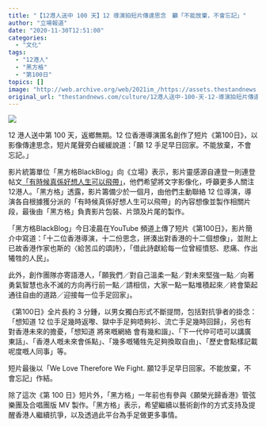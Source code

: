 ```yaml
---
title: "【12港人送中 100 天】12 導演拍短片傳達思念　籲「不能放棄，不會忘記」"
author: "立場報道"
date: "2020-11-30T12:51:00"
categories:
  - "文化"
tags:
  - "12港人"
  - "黑方格"
  - "第100日"
topics: []
image: "http://web.archive.org/web/2021im_/https://assets.thestandnews.com/media/photos/Untitled-1-08_sYc8c_EXfGTfE.png"
original_url: "thestandnews.com/culture/12港人送中-100-天-12-導演拍短片傳達思念-籲-不能放棄-不會忘記"
---
```

![](http://web.archive.org/web/2021im_/https://assets.thestandnews.com/media/photos/Untitled-1-08_sYc8c_EXfGTfE.png)

12 港人送中第 100 天，返鄉無期。12 位香港導演匿名創作了短片《第100日》，以影像傳達思念，短片尾聲旁白緩緩說道：「願 12 手足早日回家。不能放棄，不會忘記。」

影片統籌單位「黑方格BlackBlog」向《立場》表示，影片靈感源自連登一則連登帖文[「有時候真係好想人生可以飛帶」](http://web.archive.org/web/20211229133107/https://lihkg.com/thread/2250206/page/1)，他們希望將文字影像化，呼籲更多人關注12港人。「黑方格」透露，影片籌備少於一個月，由他們主動聯絡 12 位導演，導演各自根據獲分派的「有時候真係好想人生可以飛帶」的內容想像並製作相關片段，最後由「黑方格」負責影片包裝、片頭及片尾的製作。

「黑方格BlackBlog」今日凌晨在YouTube 頻道上傳了短片《第100日》，影片簡介中寫道：「十二位香港導演，十二份思念，拼湊出對香港的十二個想像」，並附上已故香港作家也斯的〈給苦瓜的頌詩〉，「借此詩獻給每一位曾經憤怒、悲痛、作出犧牲的人民」。

此外，創作團隊亦寄語港人，「願我們／對自己溫柔一點／對未來堅強一點／向著勇氣智慧也永不滅的方向再行前一點／請相信，大家一點一點堆積起來／終會築起通往自由的道路／迎接每一位手足回家」。

《第100日》全片長約 3 分鍾，以男女獨白形式不斷提問，包括對抗爭者的掛念：「想知道 12 位手足幾時返嚟、獄中手足夠唔夠衫、流亡手足幾時回歸」，另也有對香港未來的擔憂，「想知道 將來嘅網絡 會有幾和諧」、「下一代仲可唔可以講廣東話」、「香港人嘅未來會係點」、「幾多嘅犧牲先足夠換取自由」、「歷史會點樣記載呢度嘅人同事」等。

短片最後以「We Love Therefore We Fight. 願12手足早日回家。不能放棄，不會忘記」作結。

除了這次《第 100 日》短片外，「黑方格」一年前也有參與《願榮光歸香港》管弦樂團及合唱團版 MV 製作。「黑方格」表示，希望繼續以藝術創作的方式支持及提醒香港人繼續抗爭，以及透過此平台為手足做更多事情。